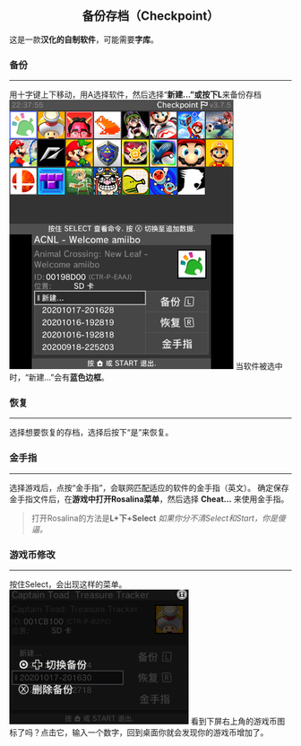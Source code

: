 <div style="text-align:center">
   <h2>备份存档（Checkpoint）</h2>
</div>

这是一款**汉化的自制软件**，可能需要**字库**。
### 备份
----
用十字键上下移动，用A选择软件，然后选择“**新建…”或按下L**来备份存档
![软件](../images/checkpoint.jpg)
当软件被选中时，“新建…”会有**蓝色边框**。
### 恢复
----
选择想要恢复的存档，选择后按下“是”来恢复。
### 金手指
----
选择游戏后，点按“金手指”，会联网匹配适应的软件的金手指（英文）。
确定保存金手指文件后，在**游戏中打开Rosalina菜单**，然后选择 **Cheat…** 来使用金手指。
> 打开Rosalina的方法是**L+下+Select**
_如果你分不清Select和Start，你是傻逼。_
### 游戏币修改
----
按住Select，会出现这样的菜单。 
![菜单](../images/checkpointcheat.bmp)
看到下屏右上角的游戏币图标了吗？点击它，输入一个数字，回到桌面你就会发现你的游戏币增加了。
